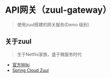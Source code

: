 # API网关（zuul-gateway）

> 使用zuul搭建的网关服务(Demo 级别）

## 关于zuul

> 生于Netflix家族，盛于微服务时代

* [官方Wiki](https://github.com/Netflix/zuul)
* [Spring Cloud Zuul](https://cloud.spring.io/spring-cloud-netflix/multi/multi__router_and_filter_zuul.html)